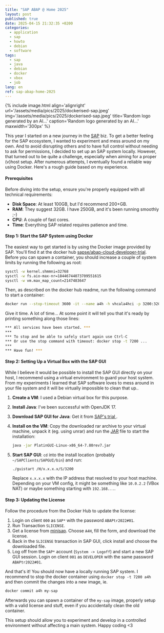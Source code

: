 ```yaml
---
title: "SAP ABAP @ Home 2025"
layout: post
published: true
date: 2025-04-15 21:32:35 +0200
categories:
  - application
  - sap
  - howto
  - debian
  - software
tags:
  - sap
  - java
  - debian
  - docker
  - vbox
  - job
lang: en
ref: sap-abap-home-2025
---
```


{% include image.html align='alignright' url='/assets/media/pics/2025/dockerised-sap.jpeg' img='/assets/media/pics/2025/dockerised-sap.jpeg' title='Random logo generated by an AI...' caption='Random logo generated by an AI...' maxwidth='300px' %}

This year I started on a new journey in the [SAP](https://www.sap.com) biz.
To get a better feeling for the SAP ecosystem, I wanted to experiment and mess around on my own.
And to avoid disrupting others and to have full control without needing to ask for permissions, I decided to set up an SAP system locally.
However, that turned out to be quite a challenge, especially when aiming for a proper (v)host setup.
After numerous attempts, I eventually found a reliable way using Docker.
Here's a rough guide based on my experience.


#### Prerequisites

Before diving into the setup, ensure you're properly equipped with all technical requirements:

- **Disk Space**: At least 100GB, but I'd recommend 200+GB.
- **RAM**: They suggest 32GB. I have 250GB, and it's been running smoothly ;-)
- **CPU**: A couple of fast cores.
- **Time**: Everything SAP related requires patience and time.


#### Step 1: Start the SAP System using Docker

The easiest way to get started is by using the Docker image provided by SAP.
You'll find it at the docker hub [sapse/abap-cloud-developer-trial](https://hub.docker.com/r/sapse/abap-cloud-developer-trial).
Before you can spawn a container, you should increase a couple of system limits by running the following as root:

```bash
sysctl -w kernel.shmmni=32768 
sysctl -w fs.aio-max-nr=18446744073709551615
sysctl -w vm.max_map_count=2147483647
```

Then, as described on the docker hub readme, run the following command to start a container:

```bash
docker run --stop-timeout 3600 -it --name a4h -h vhcala4hci -p 3200:3200 -p 3300:3300 -p 8443:8443 -p 30213:30213 -p 50000:50000 -p 50001:50001 sapse/abap-cloud-developer-trial:ABAPTRIAL_2022_SP01
```

Give it time. A lot of time...
At some point it will tell you that it's ready by printing something along those lines:

```bash
*** All services have been started. ***
***
*** To stop and be able to safely start again use Ctrl-C
*** Or use the stop command with timeout: docker stop -t 7200 ...
***
*** Have fun! ***
```

#### Step 2: Setting Up a Virtual Box with the SAP GUI

While I believe it would be possible to install the SAP GUI directly on your host, I recommend using a virtual environment to guard your host system. From my experiments I learned that SAP software loves to mess around in your file system and it will be virtually impossible to clean that up..

1. **Create a VM**: I used a Debian virtual box for this purpose.
2. **Install Java**: I've been successful with OpenJDK 17.
3. **Download SAP GUI for Java**: Get it from [SAP's trial ](https://developers.sap.com/trials-downloads.html).
4. **Install on the VM**: Copy the downloaded rar archive to your virtual machine, unpack it (eg. using unrar) and run the [JAR](https://en.wikipedia.org/wiki/JAR_(file_format)) file to start the installation:
    ```bash
    java -jar PlatinGUI-Linux-x86_64-7.80rev7.jar
    ```

5. **Start SAP GUI**: `cd` into the install location (probably `~/SAPClients/SAPGUI/bin`) and run:
    ```bash
    ./guistart /H/x.x.x.x/S/3200
    ```
    Replace `x.x.x.x` with the IP address that resolved to your host machine. Depending on your VM config, it might be something like `10.0.2.2` (VBox NAT) or maybe something starting with `192.168...`.

#### Step 3: Updating the License

Follow the procedure from the Docker Hub to update the license:

1. Login on client `000` as `SAP*` with the password `ABAPtr2022#01`.
2. Run Transaction `SLICENSE`.
3. Get a license from [minisap](https://go.support.sap.com/minisap/#/minisap). Choose `A4H`, fill the form, and download the license.
4. Back in the `SLICENSE` transaction in SAP GUI, click install and choose the downloaded file.
5. Log off from the `SAP*` account (`System -> Logoff`) and start a new SAP GUI session. Login on client `001` as `DEVELOPER` with the same password `ABAPtr2022#01`.

And that's it! You should now have a locally running SAP system.
I recommend to stop the docker container using `docker stop -t 7200 a4h` and then commit the changes into a new image, ie. 

```bash
docker commit a4h my-sap
```

Afterwards you can spawn a container of the `my-sap` image, properly setup with a valid license and stuff, even if you accidentally clean the old container.

This setup should allow you to experiment and develop in a controlled environment without affecting a main system.
Happy coding <3





